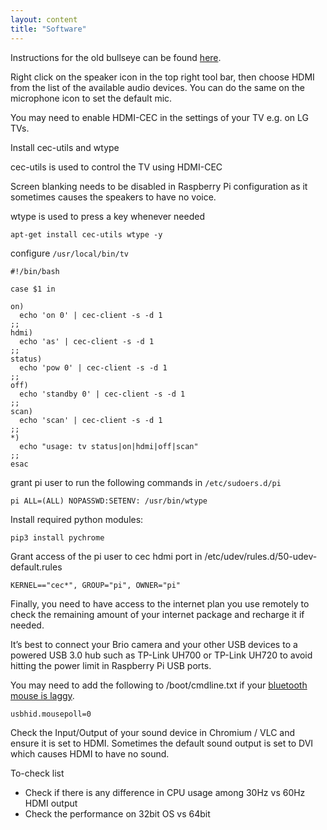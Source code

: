 ```yaml
---
layout: content
title: "Software"
---
```

Instructions for the old bullseye can be found [here](/software-bullseye). 

Right click on the speaker icon in the top right tool bar, then choose HDMI from the list of the available audio devices. You can do the same on the microphone icon to set the default mic. 

You may need to enable HDMI-CEC in the settings of your TV e.g. on LG TVs.

Install cec-utils and wtype

cec-utils is used to control the TV using HDMI-CEC

Screen blanking needs to be disabled in Raspberry Pi configuration as it sometimes causes the speakers to have no voice.

wtype is used to press a key whenever needed

```
apt-get install cec-utils wtype -y
```

configure `/usr/local/bin/tv`

```
#!/bin/bash

case $1 in

on)
  echo 'on 0' | cec-client -s -d 1
;;
hdmi)
  echo 'as' | cec-client -s -d 1
;;
status)
  echo 'pow 0' | cec-client -s -d 1
;;
off)
  echo 'standby 0' | cec-client -s -d 1
;;
scan)
  echo 'scan' | cec-client -s -d 1
;;
*)
  echo "usage: tv status|on|hdmi|off|scan"
;;
esac
```

grant pi user to run the following commands in `/etc/sudoers.d/pi`

```
pi ALL=(ALL) NOPASSWD:SETENV: /usr/bin/wtype
```

Install required python modules:

```
pip3 install pychrome
```

Grant access of the pi user to cec hdmi port in /etc/udev/rules.d/50-udev-default.rules

```
KERNEL=="cec*", GROUP="pi", OWNER="pi"
```

Finally, you need to have access to the internet plan you use remotely to check the remaining amount of your internet package and recharge it if needed.

It’s best to connect your Brio camera and your other USB devices to a powered USB 3.0 hub such as TP-Link UH700 or TP-Link UH720 to avoid hitting the power limit in Raspberry Pi USB ports.

You may need to add the following to /boot/cmdline.txt if your [bluetooth mouse is laggy](https://forums.raspberrypi.com/viewtopic.php?t=84999#p600742).


```
usbhid.mousepoll=0
```

Check the Input/Output of your sound device in Chromium / VLC and ensure it is set to HDMI. Sometimes the default sound output is set to DVI which causes HDMI to have no sound.

To-check list

- Check if there is any difference in CPU usage among 30Hz vs 60Hz HDMI output
- Check the performance on 32bit OS vs 64bit
